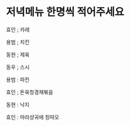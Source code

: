 # 저녁메뉴 한명씩 적어주세요

효인 ; 카레

용범 ; 치킨

동현 ; 제육

동우 ; 스시

용범 : 파전

효인 ; 돈육청경채볶음

동현 : 낙지

효인 : 마라샹궈에 칭따오
